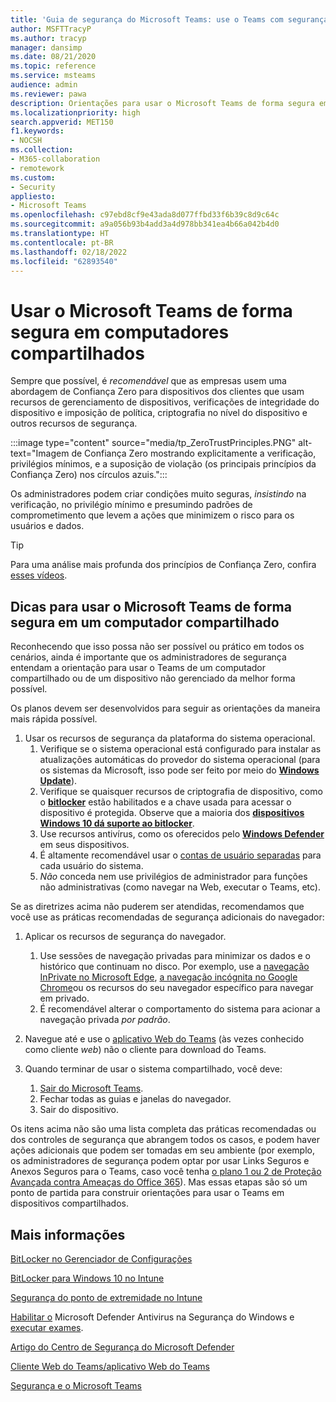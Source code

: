 ```yaml
---
title: 'Guia de segurança do Microsoft Teams: use o Teams com segurança em computadores compartilhados'
author: MSFTTracyP
ms.author: tracyp
manager: dansimp
ms.date: 08/21/2020
ms.topic: reference
ms.service: msteams
audience: admin
ms.reviewer: pawa
description: Orientações para usar o Microsoft Teams de forma segura em um computador compartilhado no local de trabalho.
ms.localizationpriority: high
search.appverid: MET150
f1.keywords:
- NOCSH
ms.collection:
- M365-collaboration
- remotework
ms.custom:
- Security
appliesto:
- Microsoft Teams
ms.openlocfilehash: c97ebd8cf9e43ada8d077ffbd33f6b39c8d9c64c
ms.sourcegitcommit: a9a056b93b4add3a4d978bb341ea4b66a042b4d0
ms.translationtype: HT
ms.contentlocale: pt-BR
ms.lasthandoff: 02/18/2022
ms.locfileid: "62893540"
---
```

# <a name="use-microsoft-teams-securely-on-shared-computers"></a>Usar o Microsoft Teams de forma segura em computadores compartilhados

Sempre que possível, é *recomendável* que as empresas usem uma abordagem de Confiança Zero para dispositivos dos clientes que usam recursos de gerenciamento de dispositivos, verificações de integridade do dispositivo e imposição de política, criptografia no nível do dispositivo e outros recursos de segurança.

:::image type="content" source="media/tp_ZeroTrustPrinciples.PNG" alt-text="Imagem de Confiança Zero mostrando explicitamente a verificação, privilégios mínimos, e a suposição de violação (os principais princípios da Confiança Zero) nos círculos azuis.":::

Os administradores podem criar condições muito seguras, *insistindo* na verificação, no privilégio mínimo e presumindo padrões de comprometimento que levem a ações que minimizem o risco para os usuários e dados.

> [!TIP]
> Para uma análise mais profunda dos princípios de Confiança Zero, confira [esses vídeos](/security/ciso-workshop/ciso-workshop-module-3#part-2-zero-trust-definition-and-models-1537).

## <a name="tips-for-using-microsoft-teams-securely-from-a-shared-computer"></a>Dicas para usar o Microsoft Teams de forma segura em um computador compartilhado

Reconhecendo que isso possa não ser possível ou prático em todos os cenários, ainda é importante que os administradores de segurança entendam a orientação para usar o Teams de um computador compartilhado ou de um dispositivo não gerenciado da melhor forma possível.

Os planos devem ser desenvolvidos para seguir as orientações da maneira mais rápida possível.

1. Usar os recursos de segurança da plataforma do sistema operacional.
    1. Verifique se o sistema operacional está configurado para instalar as atualizações automáticas do provedor do sistema operacional (para os sistemas da Microsoft, isso pode ser feito por meio do [**Windows Update**](https://support.microsoft.com/help/12373/windows-update-faq)). 
    1. Verifique se quaisquer recursos de criptografia de dispositivo, como o [**bitlocker**](/windows/security/information-protection/bitlocker/bitlocker-overview) estão habilitados e a chave usada para acessar o dispositivo é protegida.  Observe que a maioria dos [**dispositivos Windows 10 dá suporte ao bitlocker**](/windows/security/information-protection/bitlocker/bitlocker-device-encryption-overview-windows-10). 
    1. Use recursos antivírus, como os oferecidos pelo [**Windows Defender**](/windows/security/threat-protection/microsoft-defender-antivirus/microsoft-defender-antivirus-in-windows-10) em seus dispositivos.
    1. É altamente recomendável usar o [contas de usuário separadas](https://support.microsoft.com/help/4026923/windows-10-create-a-local-user-or-administrator-account) para cada usuário do sistema.
    1. *Não* conceda nem use privilégios de administrador para funções não administrativas (como navegar na Web, executar o Teams, etc).

Se as diretrizes acima não puderem ser atendidas, recomendamos que você use as práticas recomendadas de segurança adicionais do navegador:

1. Aplicar os recursos de segurança do navegador.
    1. Use sessões de navegação privadas para minimizar os dados e o histórico que continuam no disco. Por exemplo, use a [navegação InPrivate no Microsoft Edge](https://support.microsoft.com/help/4533513/microsoft-edge-browse-inprivate), [a navegação incógnita no Google Chrome](https://support.google.com/chrome/answer/95464?co=GENIE.Platform%3DDesktop&hl=en)ou os recursos do seu navegador específico para navegar em privado. 
    1. É recomendável alterar o comportamento do sistema para acionar a navegação privada *por padrão*. 

2. Navegue até e use o [aplicativo Web do Teams](https://teams.microsoft.com) (às vezes conhecido como cliente *web*) não o cliente para download do Teams.

3. Quando terminar de usar o sistema compartilhado, você deve: 
    1. [Sair do Microsoft Teams](https://support.microsoft.com/office/sign-out-of-teams-a6d76e69-e1dd-4bc4-8e5f-04ba48384487).
    1. Fechar todas as guias e janelas do navegador.
    1. Sair do dispositivo.

Os itens acima não são uma lista completa das práticas recomendadas ou dos controles de segurança que abrangem todos os casos, e podem haver ações adicionais que podem ser tomadas em seu ambiente (por exemplo, os administradores de segurança podem optar por usar Links Seguros e Anexos Seguros para o Teams, caso você tenha [o plano 1 ou 2 de Proteção Avançada contra Ameaças do Office 365](/microsoft-365/security/office-365-security/office-365-atp#office-365-atp-plan-1-and-plan-2)). Mas essas etapas são só um ponto de partida para construir orientações para usar o Teams em dispositivos compartilhados.

## <a name="more-information"></a>Mais informações

[BitLocker no Gerenciador de Configurações](/mem/configmgr/protect/deploy-use/bitlocker/deploy-management-agent)

[BitLocker para Windows 10 no Intune](/mem/intune/protect/encrypt-devices)

[Segurança do ponto de extremidade no Intune](/mem/intune/protect/endpoint-security)

[Habilitar o](/windows/security/threat-protection/microsoft-defender-antivirus/microsoft-defender-security-center-antivirus#ensure-microsoft-defender-antivirus-is-enabled-in-the-windows-security-app) Microsoft Defender Antivirus na Segurança do Windows e [executar exames](/windows/security/threat-protection/microsoft-defender-antivirus/microsoft-defender-security-center-antivirus#run-a-scan-with-the-windows-security-app).

[Artigo do Centro de Segurança do Microsoft Defender](/windows/security/threat-protection/microsoft-defender-antivirus/microsoft-defender-security-center-antivirus)

[Cliente Web do Teams/aplicativo Web do Teams](./get-clients.md#browser-client)

[Segurança e o Microsoft Teams](./teams-security-guide.md)
